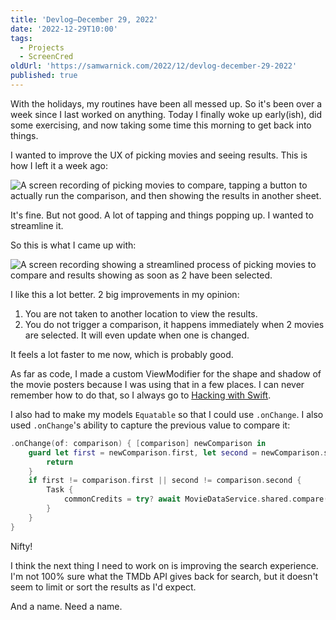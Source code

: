 ```yaml
---
title: 'Devlog—December 29, 2022'
date: '2022-12-29T10:00'
tags:
  - Projects
  - ScreenCred
oldUrl: 'https://samwarnick.com/2022/12/devlog-december-29-2022'
published: true
---
```


With the holidays, my routines have been all messed up. So it's been over a week since I last worked on anything. Today I finally woke up early(ish), did some exercising, and now taking some time this morning to get back into things.

I wanted to improve the UX of picking movies and seeing results. This is how I left it a week ago:

![A screen recording of picking movies to compare, tapping a button to actually run the comparison, and then showing the results in another sheet.](https://samwarnick.com/media/2022-12-29-first-flow.gif "A lot of changing context")

It's fine. But not good. A lot of tapping and things popping up. I wanted to streamline it.

So this is what I came up with:

![A screen recording showing a streamlined process of picking movies to compare and results showing as soon as 2 have been selected.](https://samwarnick.com/media/2022-12-29-second-flow.gif "Wow! It's like magic!")

I like this a lot better. 2 big improvements in my opinion:
1. You are not taken to another location to view the results.
2. You do not trigger a comparison, it happens immediately when 2 movies are selected. It will even update when one is changed.

It feels a lot faster to me now, which is probably good.

As far as code, I made a custom ViewModifier for the shape and shadow of the movie posters because I was using that in a few places. I can never remember how to do that, so I always go to [Hacking with Swift](https://www.hackingwithswift.com/books/ios-swiftui/custom-modifiers).

I also had to make my models `Equatable` so that I could use `.onChange`. I also used `.onChange`'s ability to capture the previous value to compare it:

```swift
.onChange(of: comparison) { [comparison] newComparison in
    guard let first = newComparison.first, let second = newComparison.second else {
        return
    }
    if first != comparison.first || second != comparison.second {
        Task {
            commonCredits = try? await MovieDataService.shared.compare(first, to: second)
        }
    }
}
```

Nifty!

I think the next thing I need to work on is improving the search experience. I'm not 100% sure what the TMDb API gives back for search, but it doesn't seem to limit or sort the results as I'd expect.

And a name. Need a name.
